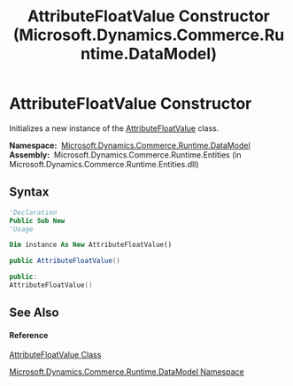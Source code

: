 ﻿---
title: AttributeFloatValue Constructor  (Microsoft.Dynamics.Commerce.Runtime.DataModel)
TOCTitle: AttributeFloatValue Constructor
ms:assetid: M:Microsoft.Dynamics.Commerce.Runtime.DataModel.AttributeFloatValue.#ctor
ms:mtpsurl: https://technet.microsoft.com/en-us/library/microsoft.dynamics.commerce.runtime.datamodel.attributefloatvalue.attributefloatvalue(v=AX.60)
ms:contentKeyID: 49832034
ms.date: 05/18/2015
mtps_version: v=AX.60
f1_keywords:
- Microsoft.Dynamics.Commerce.Runtime.DataModel.AttributeFloatValue.#ctor
dev_langs:
- CSharp
- C++
- VB
---

# AttributeFloatValue Constructor

Initializes a new instance of the [AttributeFloatValue](attributefloatvalue-class-microsoft-dynamics-commerce-runtime-datamodel.md) class.

**Namespace:**  [Microsoft.Dynamics.Commerce.Runtime.DataModel](microsoft-dynamics-commerce-runtime-datamodel-namespace.md)  
**Assembly:**  Microsoft.Dynamics.Commerce.Runtime.Entities (in Microsoft.Dynamics.Commerce.Runtime.Entities.dll)

## Syntax

``` vb
'Declaration
Public Sub New
'Usage

Dim instance As New AttributeFloatValue()
```

``` csharp
public AttributeFloatValue()
```

``` c++
public:
AttributeFloatValue()
```

## See Also

#### Reference

[AttributeFloatValue Class](attributefloatvalue-class-microsoft-dynamics-commerce-runtime-datamodel.md)

[Microsoft.Dynamics.Commerce.Runtime.DataModel Namespace](microsoft-dynamics-commerce-runtime-datamodel-namespace.md)

